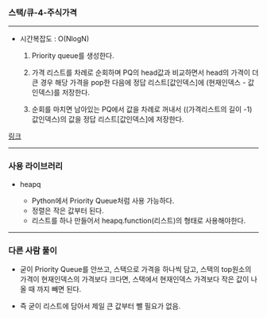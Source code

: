 ### 스택/큐-4-주식가격
___

- 시간복잡도 : O(NlogN)

    1. Priority queue를 생성한다.

    2. 가격 리스트를 차례로 순회하며 PQ의 head값과 비교하면서 head의 가격이 더 큰 경우 해당 가격을 pop한 다음에 정답 리스트\[값인덱스\]에 (현재인덱스 - 값인덱스)를 저장한다.

    3. 순회를 마치면 남아있는 PQ에서 값을 차례로 꺼내서 ((가격리스트의 길이 -1) 값인덱스)의 값을 정답 리스트\[값인덱스\]에 저장한다.

[링크](https://programmers.co.kr/learn/courses/30/lessons/42584?language=python3)

___
### 사용 라이브러리

- heapq

    - Python에서 Priority Queue처럼 사용 가능하다.
    - 정렬은 작은 값부터 된다.
    - 리스트를 하나 만들어서 heapq.function(리스트)의 형태로 사용해야한다.



___
### 다른 사람 풀이

- 굳이 Priority Queue를 안쓰고, 스택으로 가격을 하나씩 담고, 스택의 top원소의 가격이 현재인덱스의 가격보다 크다면, 스택에서 현재인덱스 가격보다 작은 값이 나올 때 까지 빼면 된다.

- 즉 굳이 리스트에 담아서 제일 큰 값부터 뺄 필요가 없음.